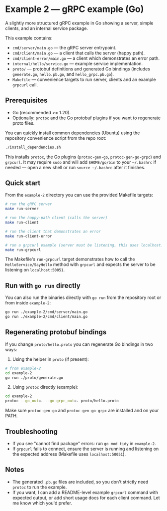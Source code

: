 # Example 2 — gRPC example (Go)

A slightly more structured gRPC example in Go showing a server, simple clients, and an internal service package.

This example contains:

- `cmd/server/main.go` — the gRPC server entrypoint.
- `cmd/client/main.go` — a client that calls the server (happy path).
- `cmd/client-error/main.go` — a client which demonstrates an error path.
- `internal/hello/service.go` — example service implementation.
- `proto/` — protobuf definitions and generated Go bindings (includes `generate.go`, `hello.pb.go`, and `hello_grpc.pb.go`).
- `Makefile` — convenience targets to run server, clients and an example `grpcurl` call.

Prerequisites
-------------

- Go (recommended >= 1.20).
- Optionally: `protoc` and the Go protobuf plugins if you want to regenerate proto files.

You can quickly install common dependencies (Ubuntu) using the repository convenience script from the repo root:

```bash
./install_dependencies.sh
```

This installs `protoc`, the Go plugins (`protoc-gen-go`, `protoc-gen-go-grpc`) and `grpcurl`. It may require `sudo` and will add `$HOME/go/bin` to your `~/.bashrc` if needed — open a new shell or run `source ~/.bashrc` after it finishes.

Quick start
-----------

From the `example-2` directory you can use the provided Makefile targets:

```bash
# run the gRPC server
make run-server

# run the happy-path client (calls the server)
make run-client

# run the client that demonstrates an error
make run-client-error

# run a grpcurl example (server must be listening, this uses localhost:50051)
make run-grpcurl
```

The Makefile's `run-grpcurl` target demonstrates how to call the `HelloService/SayHello` method with `grpcurl` and expects the server to be listening on `localhost:50051`.

Run with `go run` directly
-------------------------

You can also run the binaries directly with `go run` from the repository root or from inside `example-2`:

```bash
go run ./example-2/cmd/server/main.go
go run ./example-2/cmd/client/main.go
```

Regenerating protobuf bindings
-----------------------------

If you change `proto/hello.proto` you can regenerate Go bindings in two ways:

1) Using the helper in `proto` (if present):

```bash
# from example-2
cd example-2
go run ./proto/generate.go
```

2) Using `protoc` directly (example):

```bash
cd example-2
protoc --go_out=. --go-grpc_out=. proto/hello.proto
```

Make sure `protoc-gen-go` and `protoc-gen-go-grpc` are installed and on your PATH.

Troubleshooting
---------------

- If you see "cannot find package" errors: run `go mod tidy` in `example-2`.
- If `grpcurl` fails to connect, ensure the server is running and listening on the expected address (Makefile uses `localhost:50051`).

Notes
-----

- The generated `.pb.go` files are included, so you don't strictly need `protoc` to run the example.
- If you want, I can add a README-level example `grpcurl` command with expected output, or add short usage docs for each client command. Let me know which you'd prefer.